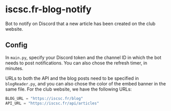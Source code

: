 # iscsc.fr-blog-notify

Bot to notify on Discord that a new article has been created on the club website.

## Config

In `main.py`, specify your Discord token and the channel ID in which the bot needs to post notifications. You can also chose the refresh timer, in minutes.

URLs to both the API and the blog posts need to be specified in `blogReader.py`, and you can also chose the color of the embed banner in the same file. For the club website, we have the following URLs:

```python
BLOG_URL = "https://iscsc.fr/blog"
API_URL = "https://iscsc.fr/api/articles"
```
